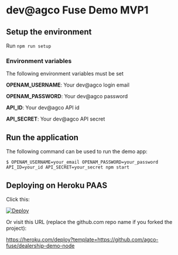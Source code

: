 # dev@agco Fuse Demo MVP1

## Setup the environment

Run `npm run setup`

### Environment variables

The following environment variables must be set

**OPENAM_USERNAME**: Your dev@agco login email

**OPENAM_PASSWORD**: Your dev@agco password

**API_ID**: Your dev@agco API id

**API_SECRET**: Your dev@agco API secret

## Run the application

The following command can be used to run the demo app:

```
$ OPENAM_USERNAME=your_email OPENAM_PASSWORD=your_password API_ID=your_id API_SECRET=your_secret npm start
```

## Deploying on Heroku PAAS

Click this:

[![Deploy](https://www.herokucdn.com/deploy/button.svg)](https://heroku.com/deploy)

Or visit this URL (replace the github.com repo name if you forked the project):

https://heroku.com/deploy?template=https://github.com/agco-fuse/dealership-demo-node
